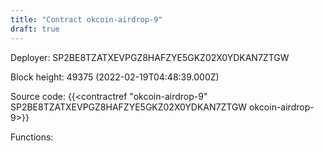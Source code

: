 ```yaml
---
title: "Contract okcoin-airdrop-9"
draft: true
---
```

Deployer: SP2BE8TZATXEVPGZ8HAFZYE5GKZ02X0YDKAN7ZTGW


 



Block height: 49375 (2022-02-19T04:48:39.000Z)

Source code: {{<contractref "okcoin-airdrop-9" SP2BE8TZATXEVPGZ8HAFZYE5GKZ02X0YDKAN7ZTGW okcoin-airdrop-9>}}

Functions:


